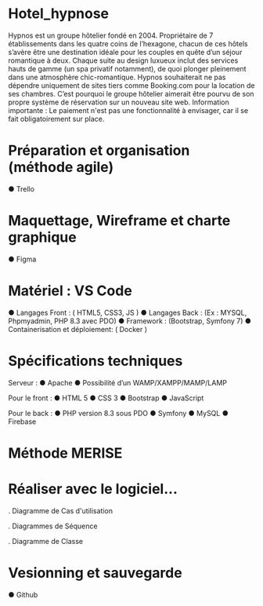 # Hotel_hypnose

Hypnos est un groupe hôtelier fondé en 2004. Propriétaire de 7 établissements dans les quatre
coins de l’hexagone, chacun de ces hôtels s’avère être une destination idéale pour les couples
en quête d’un séjour romantique à deux.
Chaque suite au design luxueux inclut des services hauts de gamme (un spa privatif
notamment), de quoi plonger pleinement dans une atmosphère chic-romantique.
Hypnos souhaiterait ne pas dépendre uniquement de sites tiers comme Booking.com pour la
location de ses chambres. C’est pourquoi le groupe hôtelier aimerait être pourvu de son
propre système de réservation sur un nouveau site web.
Information importante : Le paiement n'est pas une fonctionnalité à envisager, car il se fait
obligatoirement sur place.

# Préparation et organisation (méthode agile)
● Trello

# Maquettage, Wireframe et charte graphique
● Figma 

# Matériel  : VS Code
● Langages Front :  ( HTML5, CSS3, JS )
● Langages Back :  (Ex : MYSQL, Phpmyadmin, PHP 8.3 avec PDO)
● Framework :  (Bootstrap, Symfony 7)
● Containerisation et déploiement: ( Docker )


# Spécifications techniques
Serveur :
● Apache
● Possibilité d’un WAMP/XAMPP/MAMP/LAMP

Pour le front :
● HTML 5
● CSS 3
● Bootstrap
● JavaScript

Pour le back :
● PHP version 8.3 sous PDO
● Symfony
● MySQL
● Firebase

# Méthode MERISE 

# Réaliser avec le logiciel...
. Diagramme de Cas d'utilisation

. Diagrammes de Séquence

. Diagramme de Classe

# Vesionning et sauvegarde
● Github
